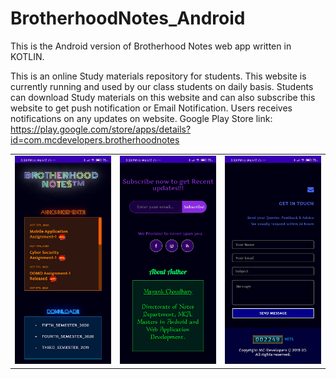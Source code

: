 # BrotherhoodNotes_Android
This is the Android version of Brotherhood Notes web app written in KOTLIN.

This is an online Study materials repository for students. This website is currently running and used by our class students on daily basis. Students can download Study materials on this website and can also subscribe this website to get push notification or Email Notification. Users receives notifications on any updates on website. 
Google Play Store link: https://play.google.com/store/apps/details?id=com.mcdevelopers.brotherhoodnotes


<table style="width:100%">
  <tr>
     <td><img src="https://github.com/MayankChowdhary/BrotherhoodNotes/blob/master/screenshots/Screenshot7.png" >
</td>
    <td><img src="https://github.com/MayankChowdhary/BrotherhoodNotes/blob/master/screenshots/Screenshot6.png" >
</td>
    <td><img src="https://github.com/MayankChowdhary/BrotherhoodNotes/blob/master/screenshots/Screenshot5.png" >
</td>
    
    
</tr>
</table>
